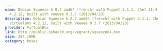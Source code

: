 ```yaml
---
name: Debian Squeeze 6.0.7 amd64 (french) with Puppet 3.1.1, Chef 11.4.0 and VirtualBox
  4.2.12, built with Veewee 0.3.7 (2013/04/20)
description: Debian Squeeze 6.0.7 amd64 (french) with Puppet 3.1.1, Chef 11.4.0 and
  VirtualBox 4.2.12, built with Veewee 0.3.7 (2013/04/20)
provider: VirtualBox
link: http://public.sphax3d.org/vagrant/squeeze64.box
size: 294.19MB
category: boxes
---
```

